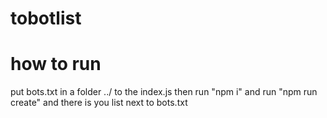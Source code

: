 # tobotlist

# how to run

put bots.txt in a folder ../ to the index.js then run "npm i" and run "npm run create" and there is you list next to bots.txt
